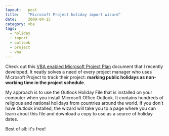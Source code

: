 ```yaml
---
layout:   post
title:    "Microsoft Project holiday import wizard"
date:     2009-04-15
category: vba
tags:
  - holiday
  - import
  - outlook
  - project
  - vba
---
```


Check out this [VBA enabled Microsoft Project
Plan](http://www.thoughtcroft.com/downloads/project-holiday-import-wizard)
document that I recently developed. It neatly solves a need of every
project manager who uses Microsoft Project to track their project:
**marking public holidays as non-working time in the project schedule**.

My approach is to use the Outlook Holiday File that is installed on your
computer when you install Microsoft Office Outlook. It contains hundreds
of religious and national holidays from countries around the world. If
you don't have Outlook installed, the wizard will take you to a page
where you can learn about this file and download a copy to use as a
source of holiday dates.

Best of all: it's free!
